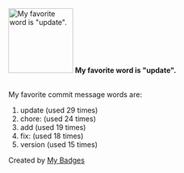 <img src="https://my-badges.github.io/my-badges/favorite-word.png" alt="My favorite word is &quot;update&quot;." title="My favorite word is &quot;update&quot;." width="128">
<strong>My favorite word is &quot;update&quot;.</strong>
<br><br>

My favorite commit message words are:

1. update (used 29 times)
2. chore: (used 24 times)
3. add (used 19 times)
4. fix: (used 18 times)
5. version (used 15 times)


Created by <a href="https://github.com/my-badges/my-badges">My Badges</a>